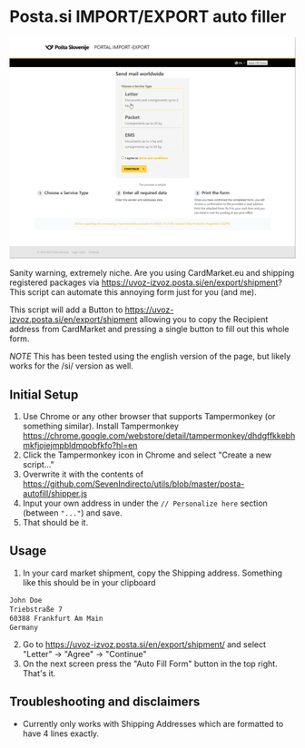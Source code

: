 # Posta.si IMPORT/EXPORT auto filler

![Preview](https://raw.githubusercontent.com/SevenIndirecto/utils/master/posta-autofill/chrome_sVfdIzXvXy.gif)

Sanity warning, extremely niche. 
Are you using CardMarket.eu and shipping registered packages via https://uvoz-izvoz.posta.si/en/export/shipment? This script can automate this annoying form just for you (and me).

This script will add a Button to https://uvoz-izvoz.posta.si/en/export/shipment allowing you to copy the Recipient address from CardMarket 
and pressing a single button to fill out this whole form. 

*NOTE* This has been tested using the english version of the page, but likely works for the /si/ version as well.

## Initial Setup

1. Use Chrome or any other browser that supports Tampermonkey (or something similar). Install Tampermonkey https://chrome.google.com/webstore/detail/tampermonkey/dhdgffkkebhmkfjojejmpbldmpobfkfo?hl=en
2. Click the Tampermonkey icon in Chrome and select "Create a new script..."
3. Overwrite it with the contents of https://github.com/SevenIndirecto/utils/blob/master/posta-autofill/shipper.js 
4. Input your own address in under the `// Personalize here` section (between `"..."`) and save.
5. That should be it.

## Usage

1. In your card market shipment, copy the Shipping address. Something like this should be in your clipboard

```
John Doe
Triebstraße 7
60388 Frankfurt Am Main
Germany
```

2. Go to https://uvoz-izvoz.posta.si/en/export/shipment/ and select "Letter" -> "Agree" -> "Continue"
3. On the next screen press the "Auto Fill Form" button in the top right. That's it.


## Troubleshooting and disclaimers

* Currently only works with Shipping Addresses which are formatted to have 4 lines exactly.
